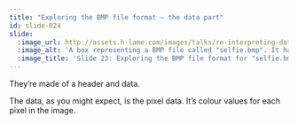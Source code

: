 ```yaml
---
title: "Exploring the BMP file format – the data part"
id: slide-024
slide:
  :image_url: http://assets.h-lame.com/images/talks/re-interpreting-data/rubyconf-2023/slides/017-stage-02.png
  :image_alt: 'A box representing a BMP file called "selfie.bmp". It has been split into two – the header part at the top, and the pixel data part at the bottom. text: selfie.bmp; Header part; Pixel Data part'
  :image_title: 'Slide 23: Exploring the BMP file format for "selfie.bmp" – the data part'
---
```

They’re made of a header and data.

The data, as you might expect, is the pixel data.  It’s colour values for each pixel in the image.

